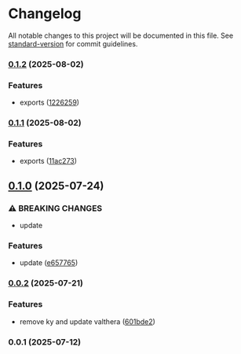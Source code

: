 # Changelog

All notable changes to this project will be documented in this file. See [standard-version](https://github.com/conventional-changelog/standard-version) for commit guidelines.

### [0.1.2](https://github.com/wxn0brP/ValtheraDB-client/compare/v0.1.1...v0.1.2) (2025-08-02)


### Features

* exports ([1226259](https://github.com/wxn0brP/ValtheraDB-client/commit/1226259f4d29f642b446e53a85dc79008d0d2ab2))

### [0.1.1](https://github.com/wxn0brP/ValtheraDB-client/compare/v0.1.0...v0.1.1) (2025-08-02)


### Features

* exports ([11ac273](https://github.com/wxn0brP/ValtheraDB-client/commit/11ac27373d112dabc4eae50d673959821d8c75be))

## [0.1.0](https://github.com/wxn0brP/ValtheraDB-client/compare/v0.0.2...v0.1.0) (2025-07-24)


### ⚠ BREAKING CHANGES

* update

### Features

* update ([e657765](https://github.com/wxn0brP/ValtheraDB-client/commit/e657765b12a7c305cf821194569a8f46810dfbba))

### [0.0.2](https://github.com/wxn0brP/ValtheraDB-client/compare/v0.0.1...v0.0.2) (2025-07-21)


### Features

* remove ky and update valthera ([601bde2](https://github.com/wxn0brP/ValtheraDB-client/commit/601bde226aeea2a77f80de9f91895c818a759923))

### 0.0.1 (2025-07-12)

